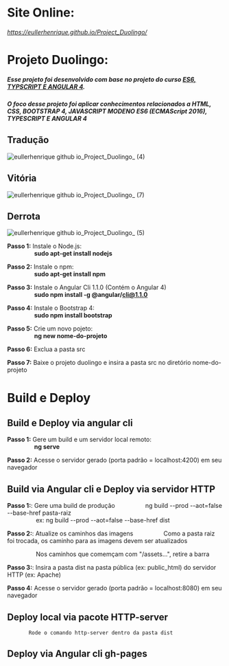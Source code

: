 # Site Online:
###### https://eullerhenrique.github.io/Project_Duolingo/


# Projeto Duolingo: 

##### Esse projeto foi desenvolvido com base no projeto  do curso [ES6, TYPSCRIPT E ANGULAR 4](https://www.udemy.com/course/curso-de-desenvolvimento-web-com-es6-typescript-e-angular-4/). 

##### O foco desse projeto foi aplicar conhecimentos relacionados a HTML, CSS, BOOTSTRAP 4, JAVASCRIPT MODENO ES6 (ECMAScript 2016), TYPESCRIPT E ANGULAR 4

## Tradução

![eullerhenrique github io_Project_Duolingo_ (4)](https://user-images.githubusercontent.com/48317736/88221001-31915900-cc3a-11ea-9451-98f1bd3bad54.png)

## Vitória

![eullerhenrique github io_Project_Duolingo_ (7)](https://user-images.githubusercontent.com/48317736/88221211-82a14d00-cc3a-11ea-94c8-44fb1ef1e68b.png)

## Derrota

![eullerhenrique github io_Project_Duolingo_ (5)](https://user-images.githubusercontent.com/48317736/88221050-453cbf80-cc3a-11ea-81e5-93eab7dd18a8.png)




**Passo 1:** Instale o Node.js:       
&nbsp;&nbsp;&nbsp;&nbsp;&nbsp;&nbsp;&nbsp;&nbsp;&nbsp;&nbsp;&nbsp;&nbsp;&nbsp;&nbsp;&nbsp;&nbsp;**sudo apt-get install nodejs**    

**Passo 2:** Instale o npm:           
&nbsp;&nbsp;&nbsp;&nbsp;&nbsp;&nbsp;&nbsp;&nbsp;&nbsp;&nbsp;&nbsp;&nbsp;&nbsp;&nbsp;&nbsp;&nbsp;**sudo apt-get install npm**  

**Passo 3:** Instale o Angular Cli 1.1.0 (Contém o Angular 4)   
&nbsp;&nbsp;&nbsp;&nbsp;&nbsp;&nbsp;&nbsp;&nbsp;&nbsp;&nbsp;&nbsp;&nbsp;&nbsp;&nbsp;&nbsp;&nbsp;**sudo npm install -g @angular/cli@1.1.0**      

**Passo 4:** Instale o Bootstrap 4:   
&nbsp;&nbsp;&nbsp;&nbsp;&nbsp;&nbsp;&nbsp;&nbsp;&nbsp;&nbsp;&nbsp;&nbsp;&nbsp;&nbsp;&nbsp;&nbsp;**sudo npm install bootstrap**    

**Passo 5:** Crie um novo pojeto:  
&nbsp;&nbsp;&nbsp;&nbsp;&nbsp;&nbsp;&nbsp;&nbsp;&nbsp;&nbsp;&nbsp;&nbsp;&nbsp;&nbsp;&nbsp;&nbsp;**ng new nome-do-projeto**      

**Passo 6:** Exclua a pasta src

**Passo 7:** Baixe o projeto duolingo e insira a pasta src no diretório nome-do-projeto
            
            
# Build e Deploy

   ## Build e Deploy via angular cli 
    
   **Passo 1:** Gere um build e um servidor local remoto:  
&nbsp;&nbsp;&nbsp;&nbsp;&nbsp;&nbsp;&nbsp;&nbsp;&nbsp;&nbsp;&nbsp;&nbsp;&nbsp;&nbsp;&nbsp;&nbsp;**ng serve**

   **Passo 2:** Acesse o servidor gerado (porta padrão = localhost:4200) em seu navegador                 

  ## Build via Angular cli e Deploy via servidor HTTP
  
   **Passo 1:**: Gere uma build de produção                                    &nbsp;&nbsp;&nbsp;&nbsp;&nbsp;&nbsp;&nbsp;&nbsp;&nbsp;&nbsp;&nbsp;&nbsp;&nbsp;&nbsp;&nbsp;&nbsp; ng build --prod --aot=false --base-href pasta-raiz  
   &nbsp;&nbsp;&nbsp;&nbsp;&nbsp;&nbsp;&nbsp;&nbsp;&nbsp;&nbsp;&nbsp;&nbsp;&nbsp;&nbsp;&nbsp;&nbsp; ex: ng build --prod --aot=false --base-href dist

   **Passo 2:**: Atualize os caminhos das imagens      &nbsp;&nbsp;&nbsp;&nbsp;&nbsp;&nbsp;&nbsp;&nbsp;&nbsp;&nbsp;&nbsp;&nbsp;&nbsp;&nbsp;&nbsp;&nbsp; Como a pasta raiz foi trocada, os caminho para as imagens devem ser atualizados  
   
&nbsp;&nbsp;&nbsp;&nbsp;&nbsp;&nbsp;&nbsp;&nbsp;&nbsp;&nbsp;&nbsp;&nbsp;&nbsp;&nbsp;&nbsp;&nbsp; Nos caminhos que comemçam com "/assets...", retire a barra

   **Passo 3:**: Insira a pasta dist na pasta pública (ex: public_html) do servidor HTTP (ex: Apache)  
   
   **Passo 4:** Acesse o servidor gerado (porta padrão = localhost:8080) em seu navegador    
   
 
  ## Deploy local via pacote HTTP-server
       
           Rode o comando http-server dentro da pasta dist
           
           
  ## Deploy via Angular cli gh-pages        

  


